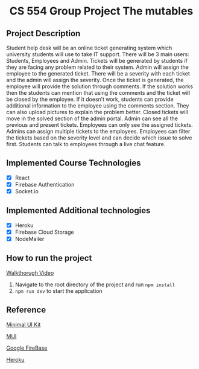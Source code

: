 <h1 align="center">CS 554 Group Project The mutables</h1>

## Project Description

Student help desk will be an online ticket generating system which university
students will use to take IT support. There will be 3 main users: Students,
Employees and Admin. Tickets will be generated by students if they are facing
any problem related to their system. Admin will assign the employee to the
generated ticket. There will be a severity with each ticket and the admin will assign
the severity. Once the ticket is generated, the employee will provide the solution
through comments. If the solution works then the students can mention that using
the comments and the ticket will be closed by the employee. If it doesn’t work,
students can provide additional information to the employee using the comments
section. They can also upload pictures to explain the problem better. Closed tickets will move in the solved section of the admin portal. Admin can see all the previous and present tickets. Employees can only see the assigned tickets. Admins can assign multiple tickets to the employees. Employees can filter the tickets based on the severity level and can decide which issue to solve first. Students can talk to employees through a live chat feature.

## Implemented Course Technologies

- [x] React
- [x] Firebase Authentication
- [x] Socket.io

## Implemented Additional technologies

- [x] Heroku
- [x] Firebase Cloud Storage
- [x] NodeMailer

## How to run the project

[Walkthorugh Video](https://www.youtube.com)

1. Navigate to the root directory of the project and run `npm install`
2. `npm run dev` to start the application

## Reference

[Minimal UI Kit](https://github.com/minimal-ui-kit/material-kit-react)

[MUI](https://mui.com)

[Google FireBase](https://firebase.google.com)

[Heroku](https://devcenter.heroku.com)